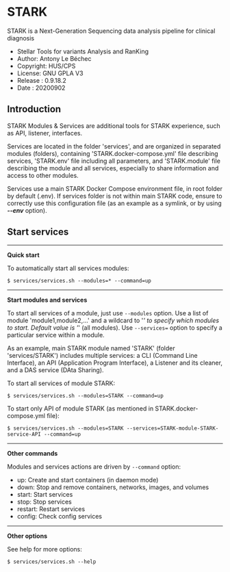 STARK
============
STARK is a Next-Generation Sequencing data analysis pipeline for clinical diagnosis
* Stellar Tools for variants Analysis and RanKing
* Author: Antony Le Béchec
* Copyright: HUS/CPS
* License: GNU GPLA V3
* Release : 0.9.18.2
* Date : 20200902




Introduction
---------------

STARK Modules & Services are additional tools for STARK experience, such as API, listener, interfaces.

Services are located in the folder 'services', and are organized in separated modules (folders), containing 'STARK.docker-compose.yml' file describing services, 'STARK.env' file including all parameters, and 'STARK.module' file describing the module and all services, especially to share information and access to other modules.

Services use a main STARK Docker Compose environment file, in root folder by default (.env). If services folder is not within main STARK code, ensure to correctly use this configuration file (as an example as a symlink, or by using ___--env___ option).


Start services
----------------

---
**Quick start**

To automatically start all services modules:

```
$ services/services.sh --modules=* --command=up
```

---
**Start modules and services**

To start all services of a module, just use ```--modules``` option.
Use a list of module 'module1,module2,...' and a wildcard to '*' to specify which modules to start. Default value is '*' (all modules).
Use ```--services=``` option to specify a particular service within a module.

As an example, main STARK module named 'STARK' (folder 'services/STARK') includes multiple services:  a CLI (Command Line Interface), an API (Application Program Interface), a Listener and its cleaner, and a DAS service (DAta Sharing).

To start all services of module STARK:
```
$ services/services.sh --modules=STARK --command=up
```

To start only API of module STARK (as mentioned in STARK.docker-compose.yml file):
```
$ services/services.sh --modules=STARK --services=STARK-module-STARK-service-API --command=up
```

---
**Other commands**

Modules and services actions are driven by ```--command``` option:
- up: Create and start containers (in daemon mode)
- down: Stop and remove containers, networks, images, and volumes
- start: Start services
- stop: Stop services
- restart: Restart services
- config: Check config services

---
**Other options**

See help for more options:
```
$ services/services.sh --help
```
